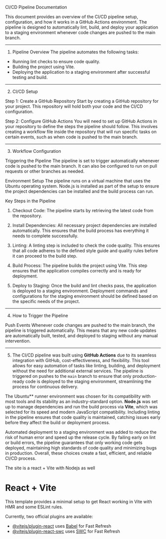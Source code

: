 CI/CD Pipeline Documentation

This document provides an overview of the CI/CD pipeline setup, configuration, and how it works in a GitHub Actions environment. The pipeline is designed to automatically lint, build, and deploy your application to a staging environment whenever code changes are pushed to the main branch.

---
1. Pipeline Overview
The pipeline automates the following tasks:
- Running lint checks to ensure code quality.
- Building the project using Vite.
- Deploying the application to a staging environment after successful testing and build.

---

2. CI/CD Setup

Step 1: Create a GitHub Repository
Start by creating a GitHub repository for your project. This repository will hold both your code and the CI/CD configuration. 

Step 2: Configure GitHub Actions
You will need to set up GitHub Actions in your repository to define the steps the pipeline should follow. This involves creating a workflow file inside the repository that will run specific tasks on certain events, such as when code is pushed to the main branch.

---

3. Workflow Configuration

Triggering the Pipeline
The pipeline is set to trigger automatically whenever code is pushed to the main branch. It can also be configured to run on pull requests or other branches as needed.

Environment Setup
The pipeline runs on a virtual machine that uses the Ubuntu operating system. Node.js is installed as part of the setup to ensure the project dependencies can be installed and the build process can run.

Key Steps in the Pipeline
1. Checkout Code: The pipeline starts by retrieving the latest code from the repository.
   
2. Install Dependencies: All necessary project dependencies are installed automatically. This ensures that the build process has everything it needs to complete successfully.

3. Linting: A linting step is included to check the code quality. This ensures that all code adheres to the defined style guide and quality rules before it can proceed to the build step.

4. Build Process: The pipeline builds the project using Vite. This step ensures that the application compiles correctly and is ready for deployment.

5. Deploy to Staging: Once the build and lint checks pass, the application is deployed to a staging environment. Deployment commands and configurations for the staging environment should be defined based on the specific needs of the project.

---

 4. How to Trigger the Pipeline

Push Events
Whenever code changes are pushed to the main branch, the pipeline is triggered automatically. This means that any new code updates are automatically built, tested, and deployed to staging without any manual intervention.

---

5. The CI/CD pipeline was built using **GitHub Actions** due to its seamless integration with GitHub, cost-effectiveness, and flexibility. This tool allows for easy automation of tasks like linting, building, and deployment without the need for additional external services. The pipeline is triggered on pushes to the `main` branch to ensure that only production-ready code is deployed to the staging environment, streamlining the process for continuous delivery.

The Ubuntu** runner environment was chosen for its compatibility with most tools and its stability as an industry-standard option. **Node.js** was set up to manage dependencies and run the build process via **Vite**, which was selected for its speed and modern JavaScript compatibility. Including linting in the pipeline ensures that code quality is maintained, catching issues early before they affect the build or deployment process.

Automated deployment to a staging environment was added to reduce the risk of human error and speed up the release cycle. By failing early on lint or build errors, the pipeline guarantees that only working code gets deployed, maintaining high standards of code quality and minimizing bugs in production. Overall, these choices create a fast, efficient, and reliable CI/CD process.

The site is a react + Vite with Nodejs as well

# React + Vite

This template provides a minimal setup to get React working in Vite with HMR and some ESLint rules.

Currently, two official plugins are available:

- [@vitejs/plugin-react](https://github.com/vitejs/vite-plugin-react/blob/main/packages/plugin-react/README.md) uses [Babel](https://babeljs.io/) for Fast Refresh
- [@vitejs/plugin-react-swc](https://github.com/vitejs/vite-plugin-react-swc) uses [SWC](https://swc.rs/) for Fast Refresh
